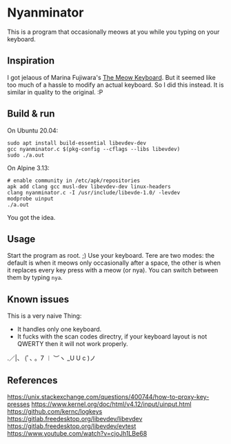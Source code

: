 Nyanminator
===

This is a program that occasionally meows at you while you typing on your keyboard.


Inspiration
---

I got jelaous of Marina Fujiwara's [The Meow Keyboard](https://www.youtube.com/watch?v=ihUHBtyPNLM).
But it seemed like too much of a hassle to modify an actual keyboard. So I did this instead.
It is similar in quality to the original. :P


Build & run
---
On Ubuntu 20.04:
```
sudo apt install build-essential libevdev-dev
gcc nyanminator.c $(pkg-config --cflags --libs libevdev)
sudo ./a.out
```

On Alpine 3.13:
```
# enable community in /etc/apk/repositories
apk add clang gcc musl-dev libevdev-dev linux-headers
clang nyanminator.c -I /usr/include/libevde-1.0/ -levdev
modprobe uinput
./a.out
```
You got the idea.


Usage
---
Start the program as root. ;) Use your keyboard.
Tere are two modes: the default is when it meows only occasionally after a space, the other is when it replaces every key press with a meow (or nya).
You can switch between them by typing ```nya```.


Known issues
---
This is a very naive Thing:
- It handles only one keyboard.
- It fucks with the scan codes directry, if your keyboard layout is not QWERTY then it will not work properly.


 .／|、
(ﾟ､ 。7
︱ ︶ヽ
_U U c )ノ


References
---
https://unix.stackexchange.com/questions/400744/how-to-proxy-key-presses
https://www.kernel.org/doc/html/v4.12/input/uinput.html
https://github.com/kernc/logkeys
https://gitlab.freedesktop.org/libevdev/libevdev
https://gitlab.freedesktop.org/libevdev/evtest
https://www.youtube.com/watch?v=cjoJh1LBe68

